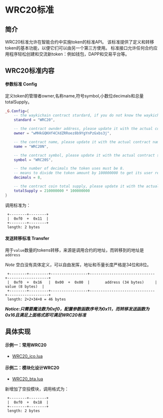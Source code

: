# WRC20标准


## 简介

  WRC20标准允许在智能合约中实施token的标准API。
该标准提供了定义和转移token的基本功能，以便它们可以由另一个第三方使用。
标准接口允许任何合约应用程序轻松创建和交流新token：例如钱包，DAPP和交易平台等。

## WRC20标准内容

#### 参数标准 Config

定义token的管理者owner,名称name,符号symbol,小数位decimals和总量totalSupply。

``` lua
_G.Config={
    -- the waykichain contract stardard, if you do not know the waykichain stardard, please do not change it.
    standard = "WRC20",

    -- the contract ownder address, please update it with the actual contract owner address.
    owner = "wMHkGQKHf4CXdZRRoez8b9YgYnPzGxbs3j",

    -- the contract name, please update it with the actual contract name.
    name = "WRC20N",

    -- the contract symbol, please update it with the actual contract symbol.
    symbol = "WRC20S",

    -- the number of decimals the token uses must be 8.
    -- means to divide the token amount by 100000000 to get its user representation.
    decimals = 8,

    -- the contract coin total supply, please update it with the actual contract symbol.
    totalSupply = 210000000 * 100000000
}
```
调用标准为：
```
 +--------+--------+
 |  0xf0  +  0x11  | 
 +--------+--------+
 length: 2 bytes
```


#### 发送转移标准 Transfer

用于`value`数量的tokens转移，来源是调用合约的地址，而转移到的地址是 `address `

*Note* 空白没有具体定义，可以自由发挥，地址和币量长度严格是34位和8位。

```
 +--------+---------+-----------------+------------------------------+-------------------+
 |  0xf0  +  0x16   |  0x00  +  0x00  |       address (34 bytes)     |  value (8 bytes)  | 
 +--------+---------+-----------------+------------------------------+-------------------+
 length: 2+2+34+8 = 46 bytes
```

***Notice:只需要魔法数为0xf0，配置参数函数序号为0x11，而转移发送函数为0x16且满足上面格式即可满足WRC20标准***

## 具体实现

#### 示例一：常用WRC20
- [WRC20_ico.lua](https://github.com/GitHubbard/wicc-contract-ext-lua/blob/master/ico.lua)


#### 示例二：模块化设计WRC20
- [WRC20_bta.lua](https://github.com/cndx/wicclua/blob/master/bta.lua)

新增加了空投模块，调用格式为：
```
 +--------+--------+
 |  0xf0  +  0x18  | 
 +--------+--------+
 length: 2 bytes
```
